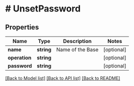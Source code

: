 # # UnsetPassword

## Properties

Name | Type | Description | Notes
------------ | ------------- | ------------- | -------------
**name** | **string** | Name of the Base | [optional]
**operation** | **string** |  | [optional]
**password** | **string** |  | [optional]

[[Back to Model list]](../../README.md#models) [[Back to API list]](../../README.md#endpoints) [[Back to README]](../../README.md)
